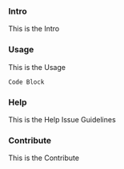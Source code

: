 
### Intro
This is the Intro

### Usage
This is the Usage
```
Code Block
```
### Help
This is the Help
Issue Guidelines

### Contribute
This is the Contribute
